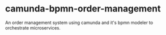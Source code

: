 # camunda-bpmn-order-management
An order management system using camunda and it's bpmn modeler to orchestrate microservices.
